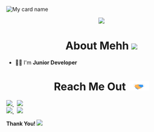 ![My card name](https://cardivo.vercel.app/api?name=KRISHNA-B%20&description=Hi,%20Welcome%20To%20My%20Profile&image=https://graph.org/file/dce2721f3d676939310b3.jpg?s=400&u=5313a9a2f6999325a10ce9bfa9787b536c90894c&v=4?q=tbn:ANd9GcR7aMC3bf4bg4l_nhYS2Un9FXbFYcB4T83Shjk8xSUZDh_D61LFpzbpeqLW&s=10?v=4&backgroundColor=%23e4f2f6&instagram=whois.rendro&github=W-i-z-z-k-i-d&)
</p>
<p align="center">
  <a href="https://github.com/the_lost_kid_46"><img src="https://readme-typing-svg.demolab.com/?lines=<Junior+Developer/>&font=Time+New+Roman&color=90EE90&size=25&center=true&vCenter=true&width=600&height=100"></a>
</p>

<h1 align="center"><b>About Mehh </b><img src="https://i.pinimg.com/originals/c1/e9/51/c1e95172d8c115d66148cb9ad68c1c74.gif" width="35"></h1>

- 🧑‍🏫 I'm  **Junior Developer**



<h1 align="center"><b>Reach Me Out </b><img src="https://github.com/0xAbdulKhalid/0xAbdulKhalid/raw/main/assets/mdImages/handshake.gif" width="55"></h1>

  <a href="mailto:krishna07ofc@gmail.com?subject=[%20GITHUB%20]%20">
    <img src="https://img.shields.io/badge/Gmail-D14836?style=for-the-badge&logo=gmail&logoColor=white" />
  </a>&nbsp;
  <a href="https://www.instagram.com/whois.rendro">
    <img src="https://img.shields.io/badge/Instagram-E75480?style=for-the-badge&logo=instagram&logoColor=white" />
  </a><br>

  <a href="https://wa.me/message/910933892637">
    <img src="https://img.shields.io/badge/WhatsApp-green?style=for-the-badge&logo=WhatsApp&logoColor=white" />
  </a>&nbsp;
  
<a href="https://t.me/wizzkid666">
    <img src="https://img.shields.io/badge/Github-2AABEE?style=for-the-badge&logo=telegram&logoColor=white" />
  </a><br>
<b>

<p>Thank You! <img src="https://em-content.zobj.net/source/noto-emoji-animations/344/upside-down-face_1f643.gif" hight ="20px" width ="20px"></p>
